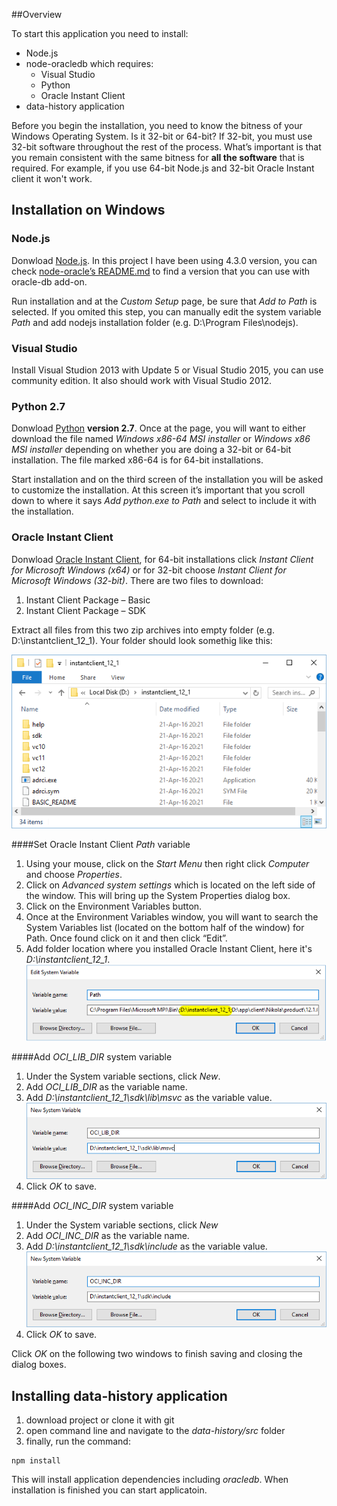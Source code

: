 ##Overview

To start this application you need to install:
* Node.js
* node-oracledb which requires:
  * Visual Studio
  * Python
  * Oracle Instant Client
* data-history application

Before you begin the installation, you need to know the bitness of your Windows Operating System. Is it 32-bit or 64-bit? If 32-bit, you must use 32-bit software throughout the rest of the process. What’s important is that you remain consistent with the same bitness for **all the software** that is required. For example, if you use 64-bit Node.js and 32-bit Oracle Instant client it won't work.

## Installation on Windows
### Node.js

Donwload [Node.js](https://nodejs.org/en/). In this project I have been using 4.3.0 version, you can check [node-oracle’s README.md](https://github.com/oracle/node-oracledb) to find a version that you can use with oracle-db add-on. 

Run installation and at the *Custom Setup* page, be sure that *Add to Path* is selected. If you omited this step, you can manually edit the system variable *Path* and add nodejs installation folder (e.g. D:\Program Files\nodejs\). 

### Visual Studio

Install Visual Studion 2013 with Update 5 or Visual Studio 2015, you can use community edition. It also should work with Visual Studio 2012.

### Python 2.7 

Donwload [Python]( https://www.python.org/downloads/release/python-2710/) **version 2.7**. Once at the page, you will want to either download the file named *Windows x86-64 MSI installer* or *Windows x86 MSI installer* depending on whether you are doing a 32-bit or 64-bit installation. The file marked x86-64 is for 64-bit installations. 

Start installation and on the third screen of the installation you will be asked to customize the installation. At this screen it’s important that you scroll down to where it says *Add python.exe to Path* and select to include it with the installation.

### Oracle Instant Client

Donwload [Oracle Instant Client](http://www.oracle.com/technetwork/database/features/instant-client/index-097480.html), for 64-bit installations click *Instant Client for Microsoft Windows (x64)* or for 32-bit choose *Instant Client for Microsoft Windows (32-bit)*. There are two files to download: 
  1. Instant Client Package – Basic
  2. Instant Client Package – SDK

Extract all files from this two zip archives into empty folder (e.g. D:\instantclient_12_1). Your folder should look somethig like this:

![Alt text](/assets/readme/instant_client_folder_structure.png?raw=true "Instant Client Folder Content Example")

####Set Oracle Instant Client *Path* variable
1. Using your mouse, click on the *Start Menu* then right click *Computer* and choose *Properties*. 
2. Click on *Advanced system settings* which is located on the left side of the window. This will bring up the System Properties dialog box.
3. Click on the Environment Variables button.
4. Once at the Environment Variables window, you will want to search the System Variables list (located on the bottom half of the window) for Path. Once found click on it and then click “Edit”.
5. Add folder location where you installed Oracle Instant Client, here it's  *D:\instantclient_12_1*. ![Adding Instant Client to Path](/assets/readme/instant_client_path.png?raw=true "Adding Instant Client to Path")

####Add *OCI_LIB_DIR* system variable
1. Under the System variable sections, click *New*.
2. Add *OCI_LIB_DIR* as the variable name.
3. Add *D:\instantclient_12_1\sdk\lib\msvc* as the variable value. 
![Adding OCI_LIB_DIR system variable](/assets/readme/oci_lib_dir_variable.png?raw=true "Adding OCI_LIB_DIR system variable")
4. Click *OK* to save.

####Add *OCI_INC_DIR* system variable
1. Under the System variable sections, click *New*
2. Add *OCI_INC_DIR* as the variable name.
3. Add *D:\instantclient_12_1\sdk\include* as the variable value.
![Adding OCI_LIB_DIR system variable](/assets/readme/oci_inc_dir_variable.png?raw=true "Adding OCI_INC_DIR system variable")
4. Click *OK* to save.

Click *OK* on the following two windows to finish saving and closing the dialog boxes.


## Installing data-history application
  1. download project or clone it with git
  2. open command line and navigate to the *data-history/src* folder
  3. finally, run the command:
```
npm install
```
This will install application dependencies including *oracledb*. When installation is finished you can start applicatoin.
